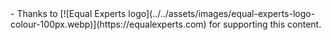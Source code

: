 <div class="grid cards" markdown>
- Thanks to [![Equal Experts logo](../../assets/images/equal-experts-logo-colour-100px.webp)](https://equalexperts.com) for supporting this content.
</div>
